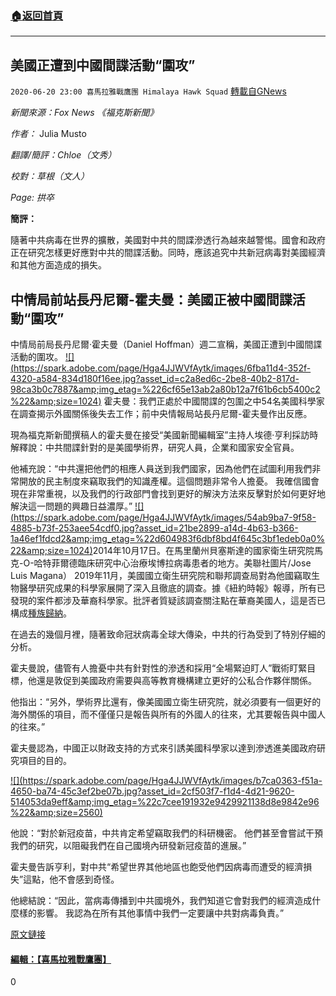 ###  [:house:返回首頁](https://github.com/ourhimalayas/txt)
---

## 美國正遭到中國間諜活動“圍攻”
`2020-06-20 23:00 喜馬拉雅戰鷹團 Himalaya Hawk Squad` [轉載自GNews](https://gnews.org/zh-hant/240848/)

*新聞來源：Fox News 《福克斯新聞》*

*作者：* Julia Musto

*翻譯/簡評：Chloe（文秀）*

*校對：草根（文人）*

*Page: 拱卒*

**簡評：**

隨著中共病毒在世界的擴散，美國對中共的間諜滲透行為越來越警惕。國會和政府正在研究怎樣更好應對中共的間諜活動。同時，應該追究中共新冠病毒對美國經濟和其他方面造成的損失。

## **中情局前站長丹尼爾-霍夫曼：美國正被中國間諜活動“圍攻”**

中情局前局長丹尼爾·霍夫曼（Daniel Hoffman）週二宣稱，美國正遭到中國間諜活動的圍攻。
[!\[\](https://spark.adobe.com/page/Hga4JJWVfAytk/images/6fba11d4-352f-4320-a584-834d180f16ee.jpg?asset_id=c2a8ed6c-2be8-40b2-817d-98ca3b0c7887&amp;img_etag=%226cf65e13ab2a80b12a7f61b6cb5400c2%22&amp;size=1024)](https://spark.adobe.com/page/Hga4JJWVfAytk/images/6fba11d4-352f-4320-a584-834d180f16ee.jpg?asset_id=c2a8ed6c-2be8-40b2-817d-98ca3b0c7887&amp;img_etag=%226cf65e13ab2a80b12a7f61b6cb5400c2%22&amp;size=1024)
霍夫曼：我們正處於中國間諜的包圍之中54名美國科學家在調查揭示外國關係後失去工作；前中央情報局站長丹尼爾-霍夫曼作出反應。

現為福克斯新聞撰稿人的霍夫曼在接受“美國新聞編輯室”主持人埃德·亨利採訪時解釋說：中共間諜針對的是美國學術界，研究人員，企業和國家安全官員。

他補充說：“中共還把他們的相應人員送到我們國家，因為他們在試圖利用我們非常開放的民主制度來竊取我們的知識產權。這個問題非常令人擔憂。 我確信國會現在非常重視，以及我們的行政部門會找到更好的解決方法來反擊對於如何更好地解決這一問題的興趣日益濃厚。”
[!\[\](https://spark.adobe.com/page/Hga4JJWVfAytk/images/54ab9ba7-9f58-4885-b73f-253aee54cdf0.jpg?asset_id=21be2899-a14d-4b63-b366-1a46ef1fdcd2&amp;img_etag=%22d604983f6dbf8bd4f645c3bf1edeb0a0%22&amp;size=1024)](https://spark.adobe.com/page/Hga4JJWVfAytk/images/54ab9ba7-9f58-4885-b73f-253aee54cdf0.jpg?asset_id=21be2899-a14d-4b63-b366-1a46ef1fdcd2&amp;img_etag=%22d604983f6dbf8bd4f645c3bf1edeb0a0%22&amp;size=1024)2014年10月17日。在馬里蘭州貝塞斯達的國家衛生研究院馬克-O-哈特菲爾德臨床研究中心治療埃博拉病毒患者的地方。美聯社圖片/Jose Luis Magana）
2019年11月，美國國立衛生研究院和聯邦調查局對為他國竊取生物醫學研究成果的科學家展開了深入且徹底的調查。據《紐約時報》報導，所有已發現的案件都涉及華裔科學家。批評者質疑該調查關注點在華裔美國人，這是否已構成[種族歸納](https://www.wikiwand.com/zh-hans/%E7%A7%8D%E6%97%8F%E5%BD%92%E7%BA%B3)。

在過去的幾個月裡，隨著致命冠狀病毒全球大傳染，中共的行為受到了特別仔細的分析。

霍夫曼說，儘管有人擔憂中共有針對性的滲透和採用“全場緊迫盯人”戰術盯緊目標，他還是敦促到美國政府需要與高等教育機構建立更好的公私合作夥伴關係。

他指出：“另外，學術界比還有，像美國國立衛生研究院，就必須要有一個更好的海外關係的項目，而不僅僅只是報告與所有的外國人的往來，尤其要報告與中國人的往來。”

霍夫曼認為，中國正以財政支持的方式來引誘美國科學家以達到滲透進美國政府研究項目的目的。

[!\[\](https://spark.adobe.com/page/Hga4JJWVfAytk/images/b7ca0363-f51a-4650-ba74-45c3ef2be07b.jpg?asset_id=2cf503f7-f1d4-4d21-9620-514053da9eff&amp;img_etag=%22c7cee191932e9429921138d8e9842e96%22&amp;size=2560)](https://spark.adobe.com/page/Hga4JJWVfAytk/images/b7ca0363-f51a-4650-ba74-45c3ef2be07b.jpg?asset_id=2cf503f7-f1d4-4d21-9620-514053da9eff&amp;img_etag=%22c7cee191932e9429921138d8e9842e96%22&amp;size=1024)

他說：“對於新冠疫苗，中共肯定希望竊取我們的科研機密。 他們甚至會嘗試干預我們的研究，以阻礙我們在自己國境內研發新冠疫苗的進展。”

霍夫曼告訴亨利，對中共“希望世界其他地區也飽受他們因病毒而遭受的經濟損失”這點，他不會感到奇怪。

他總結說：“因此，當病毒傳播到中共國境外，我們知道它會對我們的經濟造成什麼樣的影響。 我認為在所有其他事情中我們一定要讓中共對病毒負責。”

[原文鏈接](https://www.foxnews.com/media/dan-hoffman-the-us-is-under-siege-by-chinese-espionage)

#### [編輯：【喜馬拉雅戰鷹團】](https://spark.adobe.com/page/Hga4JJWVfAytk/)

0
